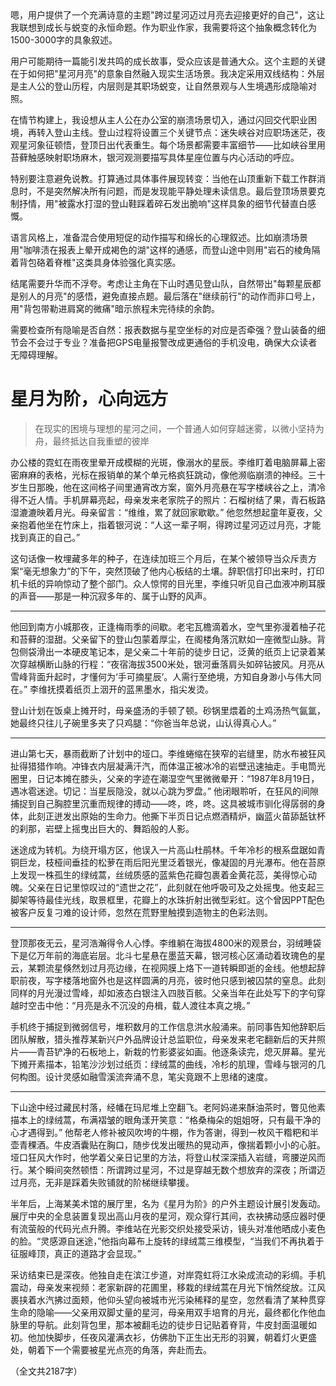 <ReasoningChainRenderer>
嗯，用户提供了一个充满诗意的主题"跨过星河迈过月亮去迎接更好的自己"，这让我联想到成长与蜕变的永恒命题。作为职业作家，我需要将这个抽象概念转化为1500-3000字的具象叙述。

用户可能期待一篇能引发共鸣的成长故事，受众应该是普通大众。这个主题的关键在于如何把"星河月亮"的意象自然融入现实生活场景。我决定采用双线结构：外层是主人公的登山历程，内层则是其职场蜕变，让自然景观与人生境遇形成隐喻对照。

在情节构建上，我设想从主人公在办公室的崩溃场景切入，通过闪回交代职业困境，再转入登山主线。登山过程将设置三个关键节点：迷失峡谷对应职场迷茫，夜观星河象征顿悟，登顶日出代表重生。每个场景都需要丰富细节——比如峡谷里用苔藓触感映射职场麻木，银河观测要描写具体星座位置与内心活动的呼应。

特别要注意避免说教。打算通过具体事件展现转变：当他在山顶重新下载工作群消息时，不是突然解决所有问题，而是发现能平静处理未读信息。最后登顶场景要克制抒情，用"被露水打湿的登山鞋踩着碎石发出脆响"这样具象的细节代替直白感慨。

语言风格上，准备混合使用短促的动作描写和绵长的心理叙述。比如崩溃场景用"咖啡渍在报表上晕开成褐色的湖"这样的通感，而登山途中则用"岩石的棱角隔着背包硌着脊椎"这类具身体验强化真实感。

结尾需要升华而不浮夸。考虑让主角在下山时遇见登山队，自然带出"每颗星辰都是别人的月亮"的感悟，避免直接点题。最后落在"继续前行"的动作而非口号上，用"背包带勒进肩窝的微痛"暗示旅程未完待续的余韵。

需要检查所有隐喻是否自然：报表数据与星空坐标的对应是否牵强？登山装备的细节会不会过于专业？准备把GPS电量报警改成更通俗的手机没电，确保大众读者无障碍理解。
</ReasoningChainRenderer>

# 星月为阶，心向远方
> 在现实的困境与理想的星河之间，一个普通人如何穿越迷雾，以微小坚持为舟，最终抵达自我重塑的彼岸

办公楼的霓虹在雨夜里晕开成模糊的光斑，像溺水的星辰。李维盯着电脑屏幕上密密麻麻的表格，光标在报销单的某个单元格疯狂跳动，像他濒临崩溃的神经。三十岁生日那晚，他在这间格子间里通宵改方案，窗外月亮悬在写字楼峡谷之上，清冷得不近人情。手机屏幕亮起，母亲发来老家院子的照片：石榴树结了果，青石板路湿漉漉映着月光。母亲留言：“维维，累了就回家歇歇。” 他忽然想起童年夏夜，父亲抱着他坐在竹床上，指着银河说：“人这一辈子啊，得跨过星河迈过月亮，才能找到真正的自己。”

这句话像一枚埋藏多年的种子，在连续加班三个月后，在某个被领导当众斥责方案“毫无想象力”的下午，突然顶破了他内心板结的土壤。辞职信打印出来时，打印机卡纸的异响惊动了整个部门。众人惊愕的目光里，李维只听见自己血液冲刷耳膜的声音——那是一种沉寂多年的、属于山野的风声。

***

他回到南方小城那夜，正逢梅雨季的间歇。老宅瓦檐滴着水，空气里弥漫着柚子花和苔藓的湿甜。父亲留下的登山包蒙着厚尘，在阁楼角落沉默如一座微型山脉。背包侧袋滑出一本硬皮笔记本，是父亲二十年前的徒步日记，泛黄的纸页上记录着某次穿越横断山脉的行程：“夜宿海拔3500米处，银河垂落肩头如碎钻披风。月亮从雪峰背面升起时，才懂何为‘手可摘星辰’。人需行至绝境，方知自身渺小与伟大同在。” 李维抚摸着纸页上洇开的蓝黑墨水，指尖发烫。

登山计划在饭桌上摊开时，母亲盛汤的手顿了顿。砂锅里煨着的土鸡汤热气氤氲，她最终只往儿子碗里多夹了只鸡腿：“你爸当年总说，山认得真心人。”

***

进山第七天，暴雨截断了计划中的垭口。李维蜷缩在狭窄的岩缝里，防水布被狂风扯得猎猎作响。冲锋衣内层凝满汗汽，而体温正被冰冷的岩壁迅速抽走。手电筒光圈里，日记本摊在膝头，父亲的字迹在潮湿空气里微微晕开：“1987年8月19日，遇冰雹迷途。切记：当星辰隐没，就以心跳为罗盘。” 他闭眼聆听，在狂风的间隙捕捉到自己胸腔里沉重而规律的搏动——咚，咚，咚。这具被城市驯化得孱弱的身体，此刻正迸发出原始的生命力。他撕下半页日记点燃酒精炉，幽蓝火苗舔舐钛杯的刹那，岩壁上摇曳出巨大的、舞蹈般的人影。

迷途成为转机。为绕开塌方区，他误入一片高山杜鹃林。千年冷杉的根系盘踞如青铜巨龙，枝桠间垂挂的松萝在雨后阳光里泛着银光，像凝固的月光瀑布。他在苔原上发现一株孤生的绿绒蒿，丝绒质感的蓝紫色花瓣包裹着金黄花蕊，美得惊心动魄。父亲在日记里惊叹过的“遗世之花”，此刻就在他呼吸可及之处摇曳。他支起三脚架等待最佳光线，取景框里，花瓣上的水珠折射出微型彩虹。这个曾因PPT配色被客户反复刁难的设计师，忽然在荒野里触摸到造物主的色彩法则。

***

登顶那夜无云，星河浩瀚得令人心悸。李维躺在海拔4800米的观景台，羽绒睡袋下是亿万年前的海底岩层。北斗七星悬在墨蓝天幕，银河核心区涌动着玫瑰色的星云，某颗流星倏然划过月亮边缘，在视网膜上烙下一道转瞬即逝的金线。他想起辞职前夜，写字楼落地窗外也是这样圆满的月亮，彼时他只感到被囚禁的窒息。此刻同样的月光漫过雪峰，却如液态白银注入四肢百骸。父亲当年在此处写下的字句穿越时空击中他：“月亮是永不沉没的舟楫，载人渡往本真之境。”

手机终于捕捉到微弱信号，堆积数月的工作信息洪水般涌来。前同事告知他辞职后团队解散，猎头推荐某新兴户外品牌设计总监职位，母亲发来老宅翻新后的天井照片——青苔铲净的石板地上，新栽的竹影婆娑如画。他逐条读完，熄灭屏幕。星光下摊开素描本，铅笔沙沙划过纸页：绿绒蒿的曲线，冷杉的肌理，雪峰与银河的几何构图。设计灵感如融雪溪流奔涌不息，笔尖竟跟不上思绪的速度。

***

下山途中经过藏民村落，经幡在玛尼堆上空翻飞。老阿妈递来酥油茶时，瞥见他素描本上的绿绒蒿，布满褶皱的眼角漾开笑意：“格桑梅朵的姐姐呀，只有最干净的心才遇得到。” 他帮老人修补被风吹垮的牛棚，作为答谢，得到一枚风干糌粑和半壶青稞酒。牛皮酒囊贴在胸口，随步伐发出暖热的晃动声，像揣着颗小小的心脏。垭口狂风大作时，他学着父亲日记里的方法，将登山杖深深插入岩缝，弯腰逆风而行。某个瞬间突然顿悟：所谓跨过星河，不过是穿越无数个想放弃的深夜；所谓迈过月亮，无非是踩着失败铺就的阶梯继续攀援。

半年后，上海某美术馆的展厅里，名为《星月为阶》的户外主题设计展引发轰动。展厅中央的全息装置复现出高山月夜的星河，观众穿行其间，衣袂拂动感应器时便有流萤般的代码光点升腾。李维站在光影交织处接受采访，镜头对准他晒成小麦色的脸。“灵感源自迷途，”他指向幕布上旋转的绿绒蒿三维模型，“当我们不再执着于征服峰顶，真正的道路才会显现。”

采访结束已是深夜。他独自走在滨江步道，对岸霓虹将江水染成流动的彩绸。手机震动，母亲发来视频：老家新辟的花圃里，移栽的绿绒蒿在月光下悄然绽放。江风裹挟着水汽拂过面颊，他仰头望向被城市光污染稀释的星空，忽然看清了某种贯穿生命的隐喻——父亲用双脚丈量的星河，母亲用双手培育的月光，最终都化作他血脉里的导航。此刻背包里，那本被翻毛边的徒步日记贴着脊背，牛皮封面温暖如初。他加快脚步，任夜风灌满衣衫，仿佛肋下正生出无形的羽翼，朝着灯火更盛处，朝着下一个需要被星光点亮的角落，奔赴而去。

（全文共2187字）
